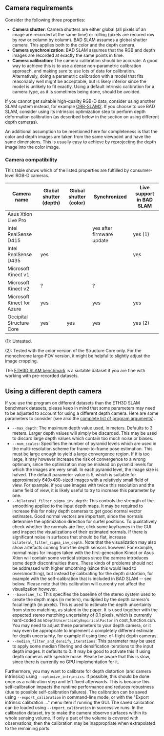 ## Camera requirements ##

Consider the following three properties:

* **Camera shutter**: Camera shutters are either global (all pixels of an image are
  recorded at the same time) or rolling (pixels are recored row by row or column
  by column). BAD SLAM assumes a global shutter camera. This applies both to the
  color and the depth camera.
* **Camera synchronization**: BAD SLAM assumes that the RGB and depth images are
  recorded at exactly the same points in time.
* **Camera calibration**: The camera calibration should be accurate. A good way to
  achieve this is to use a dense non-parametric calibration approach, and making
  sure to use lots of data for calibration.
  Alternatively, doing a parametric calibration with a model that fits
  reasonably well might be acceptable, but is likely inferior since the model is
  unlikely to fit exactly. Using a default intrinsic calibration for a camera
  type, as it is sometimes being done, should be avoided.

If you cannot get suitable high-quality RGB-D data, consider using another SLAM system instead,
for example [ORB-SLAM2](https://github.com/raulmur/ORB_SLAM2). If you
choose to use BAD SLAM, consider using its intrinsics optimization step
to perform depth deformation calibration (as described below in the section on
using different depth cameras).

An additional assumption to be mentioned here for completeness is that
the color and depth images are taken from the same viewpoint and have the same
dimensions. This is usually easy to achieve by reprojecting the depth image
into the color image.


### Camera compatibility ###

This table shows which of the listed properties are fulfilled by
consumer-level RGB-D cameras.

| Camera name   | Global shutter (depth) | Global shutter (color) | Synchronized | Live support in BAD SLAM |
| ------------- | ---------------------- | ---------------------- | ------------ | ------------------------ |
| Asus Xtion Live Pro |  |  |  |  |
| Intel RealSense D415 |  |  | yes after firmware update | yes (1) |
| Intel RealSense D435 | yes |  |  | yes |
| Microsoft Kinect v1 |  |  |  |  |
| Microsoft Kinect v2 | ? |  | ? |  |
| Microsoft Kinect for Azure | yes |  | yes | yes |
| Occipital Structure Core | yes | yes | yes | yes (2) |

(1): Untested.

(2): Tested with the color version of the Structure Core only. For the
monochrome large-FOV version, it might be helpful to slightly adjust the
image cropping.

The [ETH3D SLAM benchmark](https://www.eth3d.net/slam_overview) is a
suitable dataset if you are fine with working with pre-recorded datasets.


## Using a different depth camera ##

If you use the program on different datasets than the ETH3D SLAM benchmark datasets,
please keep in mind that some parameters may need to be adjusted to account for using
a different depth camera. Here are some parameters to consider (see also the [complete list of program arguments](https://github.com/ETH3D/badslam/blob/master/applications/badslam/doc/command_line.md)).

* `--max_depth`: The maximum depth value used, in meters. Defaults to 3 meters.
  Larger depth values will simply be discarded. This may be used to discard large
  depth values which contain too much noise or biases.
* `--num_scales`: Specifies the number of pyramid levels which are used in the multi-resolution scheme for frame-to-frame pose estimation.
  This must be large enough to yield a large convergence region. If it is too large, it may however increase the risk of convergence to a wrong optimum,
  since the optimization may be mislead on pyramid levels for which the images are very small. In each pyramid level, the image size is halved.
  The default parameter value is 5, which is suitable for approximately 640x480-sized images with a relatively small field of view.
  For example, if you use images with twice this resolution and the same field of view, it is likely useful to try to increase this parameter by one.
* `--bilateral_filter_sigma_inv_depth`: This controls the strength of the smoothing applied to the input depth maps.
  It may be required to increase this for noisy depth cameras to get good normal vector estimates. Good normal vectors are important, since
  the normals determine the optimization direction for surfel positions.
  To qualitatively check whether the normals are fine, click some keyframes in the GUI and inspect the visualizations of their estimated normals.
  If there is significant noise in surfaces that should be flat, increase `bilateral_filter_sigma_inv_depth`.
  Note that the visualization may also show artefacts coming from the depth sensors however.
  For example, normal maps for images taken with the first-generation Kinect or Asus Xtion will contain some vertical stripes since the camera introduces some depth discontinuities there.
  These kinds of problems should not be addressed with higher smoothing (since this would lead to oversmoothing), but instead by calibrating for the depth distortion,
  for example with the self-calibration that is included in BAD SLAM -- see below.
  Please note that this calibration will currently not affect the visualization however.
* `--baseline_fx`: This specifies the baseline of the stereo system used to create the depth maps (in meters), multiplied by the depth camera's focal length (in pixels).
  This is used to estimate the depth uncertainty from stereo matching, as stated in the paper.
  It is used together with the expected stereo matching uncertainty of 0.1 pixels, which is
  currently hard-coded as `kDepthUncertaintyEmpiricalFactor` in cost_function.cuh.
  You may need to adjust these parameters to your depth camera, or it may even be appropriate to implement a completely different
  estimate for depth uncertainty, for example if using time-of-flight depth cameras.
* `--median_filter_and_densify_iterations`: This parameter may be used to apply some median filtering and densification iterations to the input depth images.
  It defaults to 0. It may be good to activate this if using depth cameras with speckle noise. Please be aware that this is slow, since there is currently no GPU implementation for it.

Furthermore, you may want to calibrate for depth distortion (and camera intrinsics) using `--optimize_intrinsics`.
If possible, this should be done once as a calibration step and left fixed afterwards.
This is because this self-calibration impacts the runtime performance and reduces robustness (due to possible self-calibration failures). The calibration can be
saved using `--export_calibration` in command-line mode, or with the "Export intrinsic calibration ..." menu item if running the GUI.
The saved calibration can be loaded using `--import_calibration` in successive runs.
In the calibration dataset, try to make the camera observe surfaces within its whole
sensing volume. If only a part of the volume is covered with observations, then the calibration
may be inappropriate when extrapolated to the remaining parts.
